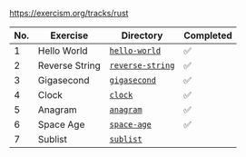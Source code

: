 https://exercism.org/tracks/rust

| No. | Exercise | Directory | Completed |
|-----|----------|-----------|-----------|
| 1   | Hello World    | [`hello-world`](./hello-world)        |  ✅ |
| 2   | Reverse String | [`reverse-string`](./reverse-string)  |  ✅ |
| 3   | Gigasecond     | [`gigasecond`](./gigasecond)          |  ✅ |
| 4   | Clock          | [`clock`](./clock)                    |  ✅ |
| 5   | Anagram        | [`anagram`](./anagram)                |  ✅ |
| 6   | Space Age      | [`space-age`](./space-age)            |  ✅ |
| 7   | Sublist        | [`sublist`](./sublist)                |     |

